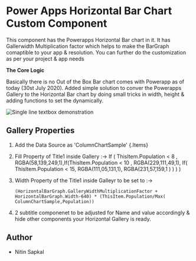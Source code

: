 # Power Apps Horizontal Bar Chart Custom Component
This component has the Powerapps Horizontal Bar chart in it. It has Gallerwidth Multiplication factor which helps to make the BarGraph comaptible to your app & resolution. You can further do the customization as per your project & app needs

**The Core Logic**

Basically there is no Out of the Box Bar chart comes with Powerapp as of today (30st July 2020). Added simple solution to conver the Powerapps Gallery to the Horizontal Bar chart by doing small tricks in width, height & adding functions to set the dynamically.

![Single line textbox demonstration](https://github.com/nitins2408/PowerApps/blob/master/Horizontal%20Bar%20Chart/HorizontalBarChart.JPG)

 
 
## Gallery Properties

1. Add the Data Source as 'ColumnChartSample'    {.Items}

2.  Fill Property of Title1 inside Gallery :-> If (  ThisItem.Population < 8 , RGBA(58,139,249,1),If(ThisItem.Population < 10  , RGBA(229,111,49,1), 
        If( ThisItem.Population < 15,  RGBA(111,05,131,1), RGBA(231,57,159,1 ) ) ) ) 

3. Width Property of the Title1 inside Galleyr to be set to :->

    `(HorizontalBarGraph.GalleryWidthMultiplicationFactor + HorizontalBarGraph.Width-640) * (ThisItem.Population/Max( ColumnChartSample,Population))`

4. 2 subtitle componenet to be adjusted for Name and value accordingly & hide other components your Horizontal Gallery is ready.

    

## Author
- Nitin Sapkal
 
